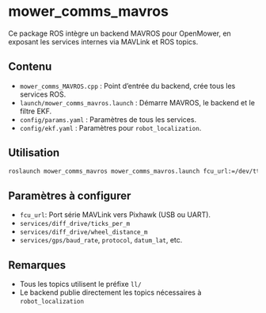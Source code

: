 # mower_comms_mavros

Ce package ROS intègre un backend MAVROS pour OpenMower, en exposant les services internes via MAVLink et ROS topics.

## Contenu

- `mower_comms_MAVROS.cpp` : Point d’entrée du backend, crée tous les services ROS.
- `launch/mower_comms_mavros.launch` : Démarre MAVROS, le backend et le filtre EKF.
- `config/params.yaml` : Paramètres de tous les services.
- `config/ekf.yaml` : Paramètres pour `robot_localization`.

## Utilisation

```bash
roslaunch mower_comms_mavros mower_comms_mavros.launch fcu_url:=/dev/ttyUSB0:921600
```

## Paramètres à configurer

- `fcu_url`: Port série MAVLink vers Pixhawk (USB ou UART).
- `services/diff_drive/ticks_per_m`
- `services/diff_drive/wheel_distance_m`
- `services/gps/baud_rate`, `protocol`, `datum_lat`, etc.

## Remarques

- Tous les topics utilisent le préfixe `ll/`
- Le backend publie directement les topics nécessaires à `robot_localization`